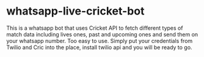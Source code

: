 # whatsapp-live-cricket-bot
This is a whatsapp bot that uses Cricket API to fetch different types of match data including lives ones, past and upcoming ones and send them on your whatsapp number.
Too easy to use. Simply put your credentials from Twilio and Cric into the place, install twilio api and you will be ready to go.
